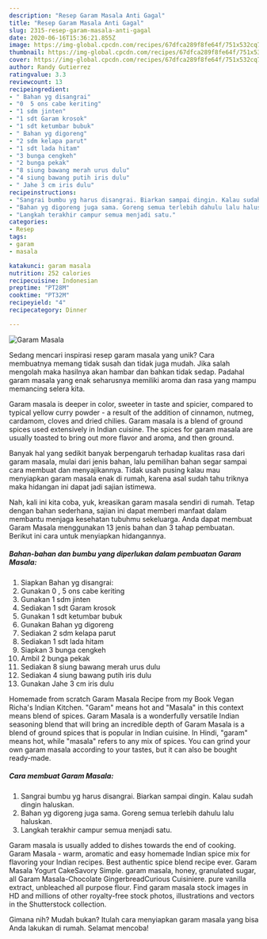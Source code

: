 ```yaml
---
description: "Resep Garam Masala Anti Gagal"
title: "Resep Garam Masala Anti Gagal"
slug: 2315-resep-garam-masala-anti-gagal
date: 2020-06-16T15:36:21.855Z
image: https://img-global.cpcdn.com/recipes/67dfca289f8fe64f/751x532cq70/garam-masala-foto-resep-utama.jpg
thumbnail: https://img-global.cpcdn.com/recipes/67dfca289f8fe64f/751x532cq70/garam-masala-foto-resep-utama.jpg
cover: https://img-global.cpcdn.com/recipes/67dfca289f8fe64f/751x532cq70/garam-masala-foto-resep-utama.jpg
author: Randy Gutierrez
ratingvalue: 3.3
reviewcount: 13
recipeingredient:
- " Bahan yg disangrai"
- "0  5 ons cabe keriting"
- "1 sdm jinten"
- "1 sdt Garam krosok"
- "1 sdt ketumbar bubuk"
- " Bahan yg digoreng"
- "2 sdm kelapa parut"
- "1 sdt lada hitam"
- "3 bunga cengkeh"
- "2 bunga pekak"
- "8 siung bawang merah urus dulu"
- "4 siung bawang putih iris dulu"
- " Jahe 3 cm iris dulu"
recipeinstructions:
- "Sangrai bumbu yg harus disangrai. Biarkan sampai dingin. Kalau sudah dingin haluskan."
- "Bahan yg digoreng juga sama. Goreng semua terlebih dahulu lalu haluskan."
- "Langkah terakhir campur semua menjadi satu."
categories:
- Resep
tags:
- garam
- masala

katakunci: garam masala 
nutrition: 252 calories
recipecuisine: Indonesian
preptime: "PT28M"
cooktime: "PT32M"
recipeyield: "4"
recipecategory: Dinner

---
```



![Garam Masala](https://img-global.cpcdn.com/recipes/67dfca289f8fe64f/751x532cq70/garam-masala-foto-resep-utama.jpg)

Sedang mencari inspirasi resep garam masala yang unik? Cara membuatnya memang tidak susah dan tidak juga mudah. Jika salah mengolah maka hasilnya akan hambar dan bahkan tidak sedap. Padahal garam masala yang enak seharusnya memiliki aroma dan rasa yang mampu memancing selera kita.

Garam masala is deeper in color, sweeter in taste and spicier, compared to typical yellow curry powder - a result of the addition of cinnamon, nutmeg, cardamom, cloves and dried chilies. Garam masala is a blend of ground spices used extensively in Indian cuisine. The spices for garam masala are usually toasted to bring out more flavor and aroma, and then ground.

Banyak hal yang sedikit banyak berpengaruh terhadap kualitas rasa dari garam masala, mulai dari jenis bahan, lalu pemilihan bahan segar sampai cara membuat dan menyajikannya. Tidak usah pusing kalau mau menyiapkan garam masala enak di rumah, karena asal sudah tahu triknya maka hidangan ini dapat jadi sajian istimewa.


Nah, kali ini kita coba, yuk, kreasikan garam masala sendiri di rumah. Tetap dengan bahan sederhana, sajian ini dapat memberi manfaat dalam membantu menjaga kesehatan tubuhmu sekeluarga. Anda dapat membuat Garam Masala menggunakan 13 jenis bahan dan 3 tahap pembuatan. Berikut ini cara untuk menyiapkan hidangannya.

<!--inarticleads1-->

##### Bahan-bahan dan bumbu yang diperlukan dalam pembuatan Garam Masala:

1. Siapkan  Bahan yg disangrai:
1. Gunakan 0 , 5 ons cabe keriting
1. Gunakan 1 sdm jinten
1. Sediakan 1 sdt Garam krosok
1. Gunakan 1 sdt ketumbar bubuk
1. Gunakan  Bahan yg digoreng
1. Sediakan 2 sdm kelapa parut
1. Sediakan 1 sdt lada hitam
1. Siapkan 3 bunga cengkeh
1. Ambil 2 bunga pekak
1. Sediakan 8 siung bawang merah urus dulu
1. Sediakan 4 siung bawang putih iris dulu
1. Gunakan  Jahe 3 cm iris dulu


Homemade from scratch Garam Masala Recipe from my Book Vegan Richa&#39;s Indian Kitchen. &#34;Garam&#34; means hot and &#34;Masala&#34; in this context means blend of spices. Garam Masala is a wonderfully versatile Indian seasoning blend that will bring an incredible depth of Garam Masala is a blend of ground spices that is popular in Indian cuisine. In Hindi, &#34;garam&#34; means hot, while &#34;masala&#34; refers to any mix of spices. You can grind your own garam masala according to your tastes, but it can also be bought ready-made. 

<!--inarticleads2-->

##### Cara membuat Garam Masala:

1. Sangrai bumbu yg harus disangrai. Biarkan sampai dingin. Kalau sudah dingin haluskan.
1. Bahan yg digoreng juga sama. Goreng semua terlebih dahulu lalu haluskan.
1. Langkah terakhir campur semua menjadi satu.


Garam masala is usually added to dishes towards the end of cooking. Garam Masala - warm, aromatic and easy homemade Indian spice mix for flavoring your Indian recipes. Best authentic spice blend recipe ever. Garam Masala Yogurt CakeSavory Simple. garam masala, honey, granulated sugar, all Garam Masala-Chocolate GingerbreadCurious Cuisiniere. pure vanilla extract, unbleached all purpose flour. Find garam masala stock images in HD and millions of other royalty-free stock photos, illustrations and vectors in the Shutterstock collection. 

Gimana nih? Mudah bukan? Itulah cara menyiapkan garam masala yang bisa Anda lakukan di rumah. Selamat mencoba!
